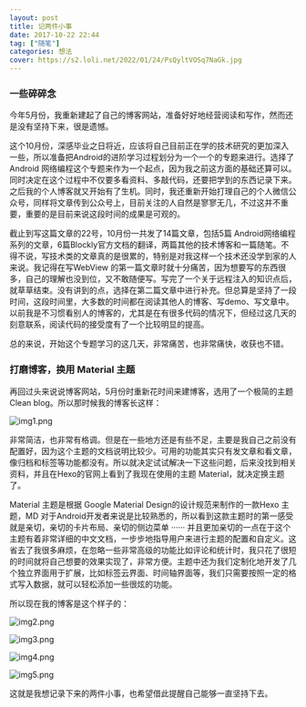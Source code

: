 ```yaml
---
layout: post
title: 记两件小事
date: 2017-10-22 22:44
tag: ["随笔"]
categories: 想法
cover: https://s2.loli.net/2022/01/24/PsQyltVOSq7NaGk.jpg
---
```

### 一些碎碎念

今年5月份，我重新建起了自己的博客网站，准备好好地经营阅读和写作，然而还是没有坚持下来，很是遗憾。

这个10月份，深感毕业之日将近，应该将自己目前正在学的技术研究的更加深入一些，所以准备把Android的进阶学习过程划分为一个一个的专题来进行。选择了Android 网络编程这个专题来作为一个起点，因为我之前这方面的基础还算可以。同时决定在这个过程中不仅要多看资料、多敲代码，还要把学到的东西记录下来。之后我的个人博客就又开始有了生机。同时，我还重新开始打理自己的个人微信公众号，同样将文章传到公众号上，目前关注的人自然是寥寥无几，不过这并不重要，重要的是目前来说这段时间的成果是可观的。

截止到写这篇文章的22号，10月份一共发了14篇文章，包括5篇 Android网络编程系列的文章，6篇Blockly官方文档的翻译，两篇其他的技术博客和一篇随笔。不得不说，写技术类的文章真的是很累的，特别是对我这样一个技术还没学到家的人来说。我记得在写WebView 的第一篇文章时就十分痛苦，因为想要写的东西很多，自己的理解也没到位，又不敢随便写。写完了一个关于远程注入的知识点后，就草草结束。没有讲到的点，选择在第二篇文章中进行补充。但总算是坚持了一段时间，这段时间里，大多数的时间都在阅读其他人的博客、写demo、写文章中。以前我是不习惯看别人的博客的，尤其是在有很多代码的情况下，但经过这几天的刻意联系，阅读代码的接受度有了一个比较明显的提高。

总的来说，开始这个专题学习的这几天，非常痛苦，也非常痛快，收获也不错。

### 打磨博客，换用 Material 主题

再回过头来说说博客网站，5月份时重新花时间来建博客，选用了一个极简的主题Clean blog。所以那时候我的博客长这样：

![img1.png](https://i.loli.net/2019/08/29/HM82ShBo5LzIkZg.jpg)

非常简洁，也非常有格调。但是在一些地方还是有些不足，主要是我自己之前没有配置好，因为这个主题的文档说明比较少。可用的功能其实只有发文章和看文章，像归档和标签等功能都没有。所以就决定试试解决一下这些问题，后来没找到相关资料，并且在Hexo的官网上看到了我现在使用的主题 Material，就决定换主题了。

Material 主题是根据 Google Material Design的设计规范来制作的一款Hexo 主题，MD 对于Android开发者来说是比较熟悉的，所以看到这款主题时的第一感受就是亲切，亲切的卡片布局、亲切的侧边菜单 ······ 并且更加亲切的一点在于这个主题有着非常详细的中文文档，一步步地指导用户来进行主题的配置和自定义。这省去了我很多麻烦，在忽略一些非常高级的功能比如评论和统计时，我只花了很短的时间就将自己想要的效果实现了，非常方便。主题中还为我们定制化地开发了几个独立界面用于扩展，比如标签云界面、时间轴界面等，我们只需要按照一定的格式写入数据，就可以轻松添加一些很炫的功能。

所以现在我的博客是这个样子的：

![img2.png](https://i.loli.net/2019/08/29/RdaoMpbzOYfrnwH.jpg)

![img3.png](https://i.loli.net/2019/08/29/WXdiJLeUjZcQ7xF.jpg)

![img4.png](https://i.loli.net/2019/08/29/QjxSI1bdJToVgU5.jpg)

![img5.png](https://i.loli.net/2019/08/29/z1QucRYKBPiqEnj.jpg)

这就是我想记录下来的两件小事，也希望借此提醒自己能够一直坚持下去。


